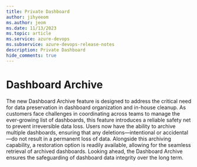 ```yaml
---
title: Private Dashboard
author: jihyeeom
ms.author: jeom
ms.date: 11/13/2023
ms.topic: article
ms.service: azure-devops
ms.subservice: azure-devops-release-notes
description: Private Dashboard
hide_comments: true 
---
```


# Dashboard Archive

The new Dashboard Archive feature is designed to address the critical need for data preservation in dashboard organization and in-house cleanup. As customers face challenges in coordinating across teams to manage the ever-growing list of dashboards, this feature introduces a reliable safety net to prevent irreversible data loss. Users now have the ability to archive multiple dashboards, ensuring that any deletions—intentional or accidental—do not result in a permanent loss of data. Alongside this archiving capability, a restoration option is readily available, allowing for the seamless retrieval of archived dashboards. Looking ahead, the Dashboard Archive ensures the safeguarding of dashboard data integrity over the long term. 
